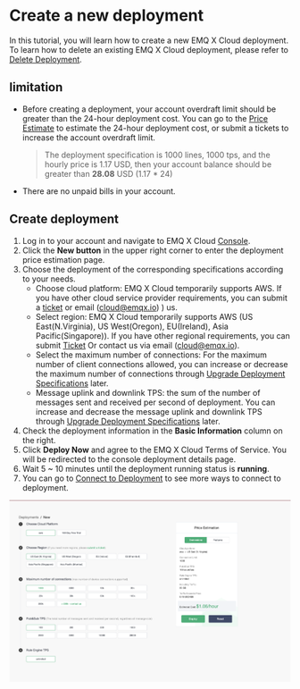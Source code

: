 # Create a new deployment
In this tutorial, you will learn how to create a new EMQ X Cloud deployment. To learn how to delete an existing EMQ X Cloud deployment, please refer to [Delete Deployment](./delete_deployment.md).

## limitation

* Before creating a deployment, your account overdraft limit should be greater than the 24-hour deployment cost. You can go to the [Price Estimate](https://cloud.emqx.io/console/deployments/0?oper=new) to estimate the 24-hour deployment cost, or submit a tickets to increase the account overdraft limit.

  > The deployment specification is 1000 lines, 1000 tps, and the hourly price is 1.17 USD, then your account balance should be greater than **28.08** USD (1.17 * 24)

* There are no unpaid bills in your account.

## Create deployment

1. Log in to your account and navigate to EMQ X Cloud [Console](https://cloud.emqx.io/console/).
2. Click the **New button** in the upper right corner to enter the deployment price estimation page.
3. Choose the deployment of the corresponding specifications according to your needs.
   * Choose cloud platform: EMQ X Cloud temporarily supports AWS. If you have other cloud service provider requirements, you can submit a [ticket](../contact.md) or email (cloud@emqx.io) )  us.
   * Select region: EMQ X Cloud temporarily supports AWS (US East(N.Virginia), US West(Oregon), EU(Ireland), Asia Pacific(Singapore)). If you have other regional requirements, you can submit [Ticket](../contact.md) Or contact us via email (cloud@emqx.io).
   * Select the maximum number of connections: For the maximum number of client connections allowed, you can increase or decrease the maximum number of connections through [Upgrade Deployment Specifications](./upgrade_deployment.md) later.
   * Message uplink and downlink TPS: the sum of the number of messages sent and received per second of deployment. You can increase and decrease the message uplink and downlink TPS through [Upgrade Deployment Specifications](./upgrade_deployment.md) later.
4. Check the deployment information in the **Basic Information** column on the right.
5. Click **Deploy Now** and agree to the EMQ X Cloud Terms of Service. You will be redirected to the console deployment details page.
6. Wait 5 ~ 10 minutes until the deployment running status is **running**.
7. You can go to [Connect to Deployment](../connect_to_deployments/introduction.md) to see more ways to connect to deployment.

![create_deployment](./_assets/calculator.png)
